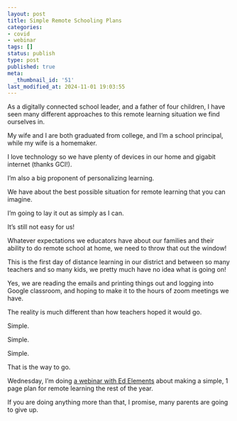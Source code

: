 ```yaml
---
layout: post
title: Simple Remote Schooling Plans
categories:
- covid
- webinar
tags: []
status: publish
type: post
published: true
meta:
  _thumbnail_id: '51'
last_modified_at: 2024-11-01 19:03:55
---
```


As a digitally connected school leader, and a father of four children, I have seen many different approaches to this remote learning situation we find ourselves in.

My wife and I are both graduated from college, and I’m a school principal, while my wife is a homemaker.

I love technology so we have plenty of devices in our home and gigabit internet (thanks GCI!).

I’m also a big proponent of personalizing learning.

We have about the best possible situation for remote learning that you can imagine.

I’m going to lay it out as simply as I can.

It’s still not easy for us!

Whatever expectations we educators have about our families and their ability to do remote school at home, we need to throw that out the window!

This is the first day of distance learning in our district and between so many teachers and so many kids, we pretty much have no idea what is going on!

Yes, we are reading the emails and printing things out and logging into Google classroom, and hoping to make it to the hours of zoom meetings we have.

The reality is much different than how teachers hoped it would go.

Simple.

Simple.

Simple.

That is the way to go.

Wednesday, I’m doing 
[a webinar with Ed Elements](https://www.edelements.com/virtual-principal-innovation-session-april-1-2020) about making a simple, 1 page plan for remote learning the rest of the year.

If you are doing anything more than that, I promise, many parents are going to give up.

